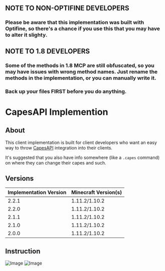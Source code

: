 ## NOTE TO NON-OPTIFINE DEVELOPERS
### Please be aware that this implementation was built with Optifine, so there's a chance if you use this that you may have to alter it slighty.

## NOTE TO 1.8 DEVELOPERS
### Some of the methods in 1.8 MCP are still obfuscated, so you may have issues with wrong method names. Just rename the methods in the implementation, or you can manually write it. 
### Back up your files **FIRST** before you do anything.

# CapesAPI Implemention
## About
This client implementation is built for client developers who want an easy way to throw [CapesAPI](http://capesapi.com) integration into their clients.

It's suggested that you also have info somewhere (like a `.capes` command) on where they can change their capes and such.

## Versions
| Implementation Version | Minecraft Version(s) |
|------------------------|----------------------|
| 2.2.1                  | 1.11.2/1.10.2        |
| 2.2.0                  | 1.11.2/1.10.2        |
| 2.1.1                  | 1.11.2/1.10.2        |
| 2.1.0                  | 1.11.2/1.10.2        |
| 2.0.0                  | 1.11.2/1.10.2        |

## Instruction
![Image](https://www.dropbox.com/s/3hrxpgfsq4ow41z/Image1.PNG?dl=1)
![Image](https://www.dropbox.com/s/dmwr3nzo78bwzh0/Image2.PNG?dl=1)
